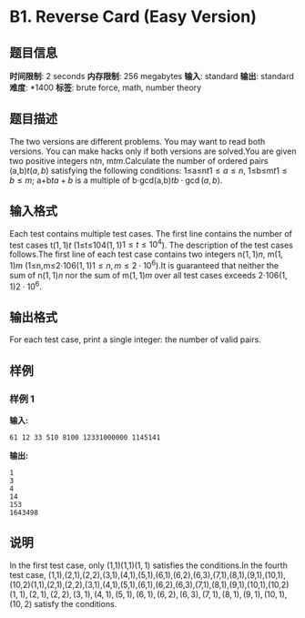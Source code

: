 # B1. Reverse Card (Easy Version)

## 题目信息

**时间限制**: 2 seconds
**内存限制**: 256 megabytes
**输入**: standard
**输出**: standard
**难度**: *1400
**标签**: brute force, math, number theory

## 题目描述

The two versions are different problems. You may want to read both versions. You can make hacks only if both versions are solved.You are given two positive integers n$t$$n$, m$t$$m$.Calculate the number of ordered pairs (a,b)$t$$(a, b)$ satisfying the following conditions: 1≤a≤n$t$$1\le a\le n$, 1≤b≤m$t$$1\le b\le m$; a+b$t$$a+b$ is a multiple of b⋅gcd(a,b)$t$$b \cdot \gcd(a,b)$.

## 输入格式

Each test contains multiple test cases. The first line contains the number of test cases t$(1,1)$$t$ (1≤t≤104$(1,1)$$1\le t\le 10^4$). The description of the test cases follows.The first line of each test case contains two integers n$(1,1)$$n$, m$(1,1)$$m$ (1≤n,m≤2⋅106$(1,1)$$1\le n,m\le 2 \cdot 10^6$).It is guaranteed that neither the sum of n$(1,1)$$n$ nor the sum of m$(1,1)$$m$ over all test cases exceeds 2⋅106$(1,1)$$2 \cdot 10^6$.

## 输出格式

For each test case, print a single integer: the number of valid pairs.

## 样例

### 样例 1

**输入:**
```
61 12 33 510 8100 12331000000 1145141
```

**输出:**
```
1
3
4
14
153
1643498
```

## 说明

In the first test case, only (1,1)(1,1)$(1,1)$ satisfies the conditions.In the fourth test case, (1,1),(2,1),(2,2),(3,1),(4,1),(5,1),(6,1),(6,2),(6,3),(7,1),(8,1),(9,1),(10,1),(10,2)(1,1),(2,1),(2,2),(3,1),(4,1),(5,1),(6,1),(6,2),(6,3),(7,1),(8,1),(9,1),(10,1),(10,2)$(1,1),(2,1),(2,2),(3,1),(4,1),(5,1),(6,1),(6,2),(6,3),(7,1),(8,1),(9,1),(10,1),(10,2)$ satisfy the conditions.
